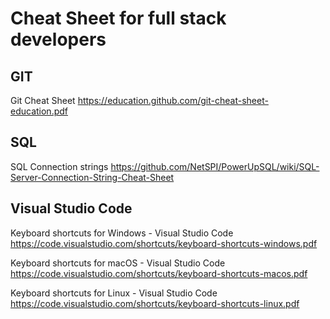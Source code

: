 # Cheat Sheet for full stack developers

## GIT
Git Cheat Sheet
https://education.github.com/git-cheat-sheet-education.pdf

## SQL
SQL Connection strings
https://github.com/NetSPI/PowerUpSQL/wiki/SQL-Server-Connection-String-Cheat-Sheet

## Visual Studio Code

Keyboard shortcuts for Windows - Visual Studio Code
https://code.visualstudio.com/shortcuts/keyboard-shortcuts-windows.pdf

Keyboard shortcuts for macOS - Visual Studio Code
https://code.visualstudio.com/shortcuts/keyboard-shortcuts-macos.pdf

Keyboard shortcuts for Linux - Visual Studio Code
https://code.visualstudio.com/shortcuts/keyboard-shortcuts-linux.pdf
